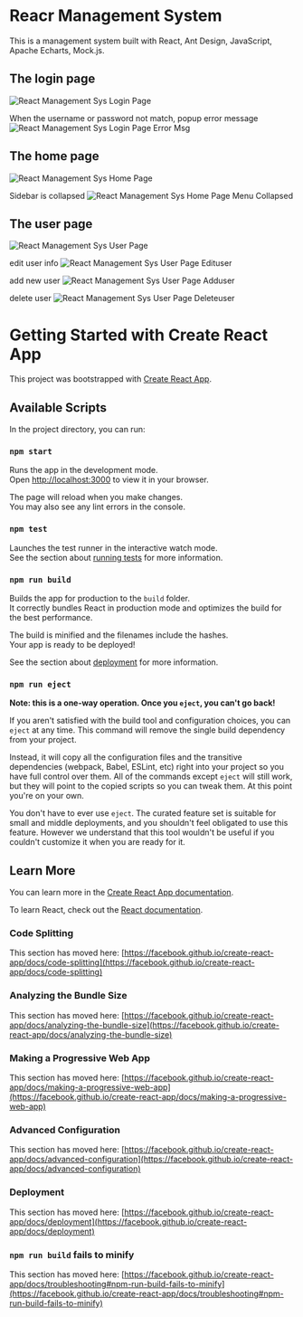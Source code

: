 # Reacr Management System

This is a management system built with React, Ant Design, JavaScript, Apache Echarts, Mock.js.

## The login page 
![React Management Sys Login Page](https://github.com/user-attachments/assets/f58f7722-6d9b-4677-9466-5e5eb6b01eed)

When the username or password not match, popup error message
![React Management Sys Login Page Error Msg](https://github.com/user-attachments/assets/46558e64-97b6-4511-8f8d-bd05445cca49)

## The home page
![React Management Sys Home Page](https://github.com/user-attachments/assets/097594ed-55b3-42ed-b312-8c9b7c24fe34)

Sidebar is collapsed
![React Management Sys Home Page Menu Collapsed](https://github.com/user-attachments/assets/f38220b7-0f43-4285-a591-54fb640c777d)

## The user page
![React Management Sys User Page](https://github.com/user-attachments/assets/7292b8b1-0647-44b2-bac5-dd76ac6e5fab)

edit user info
![React Management Sys User Page Edituser](https://github.com/user-attachments/assets/aa5b7e9f-0cd8-430a-a407-6e501f2d16a2)

add new user
![React Management Sys User Page Adduser](https://github.com/user-attachments/assets/f8326a1c-0f17-4f7b-9e89-5a542b62110d)

delete user
![React Management Sys User Page Deleteuser](https://github.com/user-attachments/assets/d6fb0255-9e33-49c0-8e75-4520aab65766)



# Getting Started with Create React App

This project was bootstrapped with [Create React App](https://github.com/facebook/create-react-app).

## Available Scripts

In the project directory, you can run:

### `npm start`

Runs the app in the development mode.\
Open [http://localhost:3000](http://localhost:3000) to view it in your browser.

The page will reload when you make changes.\
You may also see any lint errors in the console.

### `npm test`

Launches the test runner in the interactive watch mode.\
See the section about [running tests](https://facebook.github.io/create-react-app/docs/running-tests) for more information.

### `npm run build`

Builds the app for production to the `build` folder.\
It correctly bundles React in production mode and optimizes the build for the best performance.

The build is minified and the filenames include the hashes.\
Your app is ready to be deployed!

See the section about [deployment](https://facebook.github.io/create-react-app/docs/deployment) for more information.

### `npm run eject`

**Note: this is a one-way operation. Once you `eject`, you can't go back!**

If you aren't satisfied with the build tool and configuration choices, you can `eject` at any time. This command will remove the single build dependency from your project.

Instead, it will copy all the configuration files and the transitive dependencies (webpack, Babel, ESLint, etc) right into your project so you have full control over them. All of the commands except `eject` will still work, but they will point to the copied scripts so you can tweak them. At this point you're on your own.

You don't have to ever use `eject`. The curated feature set is suitable for small and middle deployments, and you shouldn't feel obligated to use this feature. However we understand that this tool wouldn't be useful if you couldn't customize it when you are ready for it.

## Learn More

You can learn more in the [Create React App documentation](https://facebook.github.io/create-react-app/docs/getting-started).

To learn React, check out the [React documentation](https://reactjs.org/).

### Code Splitting

This section has moved here: [https://facebook.github.io/create-react-app/docs/code-splitting](https://facebook.github.io/create-react-app/docs/code-splitting)

### Analyzing the Bundle Size

This section has moved here: [https://facebook.github.io/create-react-app/docs/analyzing-the-bundle-size](https://facebook.github.io/create-react-app/docs/analyzing-the-bundle-size)

### Making a Progressive Web App

This section has moved here: [https://facebook.github.io/create-react-app/docs/making-a-progressive-web-app](https://facebook.github.io/create-react-app/docs/making-a-progressive-web-app)

### Advanced Configuration

This section has moved here: [https://facebook.github.io/create-react-app/docs/advanced-configuration](https://facebook.github.io/create-react-app/docs/advanced-configuration)

### Deployment

This section has moved here: [https://facebook.github.io/create-react-app/docs/deployment](https://facebook.github.io/create-react-app/docs/deployment)

### `npm run build` fails to minify

This section has moved here: [https://facebook.github.io/create-react-app/docs/troubleshooting#npm-run-build-fails-to-minify](https://facebook.github.io/create-react-app/docs/troubleshooting#npm-run-build-fails-to-minify)
